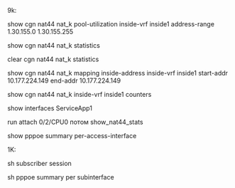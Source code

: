 9k:

show cgn nat44 nat_k pool-utilization inside-vrf inside1 address-range 1.30.155.0 1.30.155.255

show cgn nat44 nat_k statistics

clear cgn nat44 nat_k statistics

show cgn nat44 nat_k mapping inside-address inside-vrf inside1 start-addr 10.177.224.149 end-addr 10.177.224.149

show cgn nat44 nat_k inside-vrf inside1 counters

show interfaces ServiceApp1
    
run attach 0/2/CPU0 потом show_nat44_stats

show pppoe summary per-access-interface

1K:

sh subscriber session

sh pppoe summary per subinterface